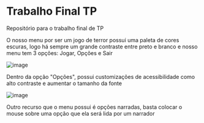 # Trabalho Final TP
 Repositório para o trabalho final de TP


O nosso menu por ser um jogo de terror possui uma paleta de cores escuras, logo há sempre um grande contraste entre preto e branco e nosso menu tem 3 opções: Jogar, Opções e Sair

![image](https://user-images.githubusercontent.com/73478225/134445463-2eae333a-5845-4498-8af8-54a178c478b3.png)
  
Dentro da opção "Opções", possui customizações de acessibilidade como alto contraste e aumentar o tamanho da fonte

![image](https://user-images.githubusercontent.com/73478225/134445492-06db6c13-d280-4ac1-bf91-8d85180cfc49.png)

Outro recurso que o menu possui é opções narradas, basta colocar o mouse sobre uma opção que ela será lida por um narrador
